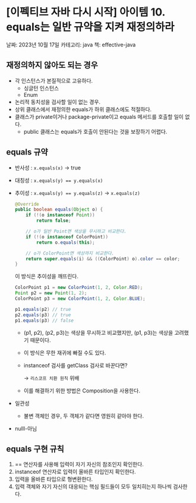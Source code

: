 # [이펙티브 자바 다시 시작] 아이템 10. equals는 일반 규약을 지켜 재정의하라

날짜: 2023년 10월 17일
카테고리: java
책: effective-java

## 재정의하지 않아도 되는 경우

- 각 인스턴스가 본질적으로 고유하다.
    - 싱글턴 인스턴스
    - Enum
- 논리적 동치성을 검사할 일이 없는 경우.
- 상위 클래스에서 재정의한 equals가 하위 클래스에도 적절하다.
- 클래스가 private이거나 package-private이고 equals 메서드를 호출할 일이 없다.
    - public 클래스는 equals가 호출이 안된다는 것을 보장하기 어렵다.

## equals 규약

- 반사성 : `x.equals(x)` → true
- 대칭성 : `x.equals(y) == y.equals(x)`
- 추이성 : `x.equals(y) == y.equals(z)` → `x.equals(z)`
    
    ```java
    @Override
    public boolean equals(Object o) {
    	if (!(o instanceof Point))
    		return false;
    
    	// o가 일반 Point면 색상을 무시하고 비교한다.
    	if (!(o instanceof ColorPoint))
    		return o.equals(this);
    
    	// o가 ColorPoint면 색상까지 비교한다.
    	return super.equals(i) && ((ColorPoint) o).color == color;
    }
    ```
    
    이 방식은 추이성을 깨뜨린다.
    
    ```java
    ColorPoint p1 = new ColorPoint(1, 2, Color.RED);
    Point p2 = new Point(1, 2);
    ColorPoint p3 = new ColorPoint(1, 2, Color.BLUE);
    
    p1.equals(p2) // true
    p2.equals(p3) // true
    p1.equals(p3) // false
    ```
    
    - (p1, p2), (p2, p3)는 색상을 무시하고 비교했지만, (p1, p3)는 색상을 고려했기 때문이다.
    - 이 방식은 무한 재귀에 빠질 수도 있다.
    - instanceof 검사를 getClass 검사로 바꾼다면?
        
        → `리스코프 치환 원칙` 위배
        
    - 이를 해결하기 위한 방법은 Composition을 사용한다.
- 일관성
    - 불변 객체인 경우, 두 객체가 같다면 영원히 같아야 한다.
- nulll-아님

## equals 구현 규칙

1. == 연산자를 사용해 입력이 자기 자신의 참조인지 확인한다.
2. instanceof 연산자로 입력이 올바른 타입인지 확인한다.
3. 입력을 올바른 타입으로 형변환한다.
4. 입력 객체와 자기 자신의 대응되는 핵심 필드들이 모두 일치히는지 하나씩 검사한다.